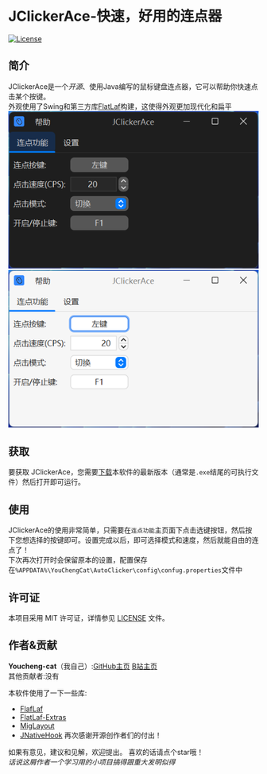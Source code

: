 # JClickerAce-快速，好用的连点器

[![License](https://img.shields.io/badge/License-MIT-yellow.svg)](LICENSE)

## 简介

JClickerAce是一个*开源*、使用Java编写的鼠标键盘连点器，它可以帮助你快速点击某个按键。  
外观使用了Swing和第三方库[FlatLaf](https://github.com/JFormDesigner/FlatLaf)构建，这使得外观更加现代化和扁平
![Dark](images/dark.png)![Light](images/light.png)

## 获取

要获取 JClickerAce，您需要[下载](https://github.com/Youcheng-cat/JClickerAce/releases)本软件的最新版本（通常是`.exe`结尾的可执行文件）然后打开即可运行。

## 使用

JClickerAce的使用非常简单，只需要在`连点功能`主页面下点击选键按钮，然后按下您想选择的按键即可。设置完成以后，即可选择模式和速度，然后就能自由的连点了！  
下次再次打开时会保留原本的设置，配置保存在`%APPDATA%\YouChengCat\AutoClicker\config\confug.properties`文件中

## 许可证

本项目采用 MIT 许可证，详情参见 [LICENSE](LICENSE) 文件。

## 作者&贡献

**Youcheng-cat**（我自己）:[GitHub主页](https://github.com/Youcheng-cat)  [B站主页](https://space.bilibili.com/1727948844)  
其他贡献者:没有

本软件使用了一下一些库:
* [FlafLaf](https://github.com/JFormDesigner/FlatLaf)
* [FlatLaf-Extras](https://github.com/JFormDesigner/FlatLaf)
* [MigLayout](https://github.com/mikaelgrev/miglayout)
* [JNativeHook](https://github.com/kwhat/jnativehook)
再次感谢开源创作者们的付出！

如果有意见，建议和见解，欢迎提出。
喜欢的话请点个star哦！  
_话说这屑作者一个学习用的小项目搞得跟重大发明似得_
